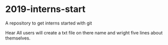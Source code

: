 # 2019-interns-start
A repository to get interns started with git

Hear All users will create a txt file on there name and wright five lines about themselves.
